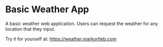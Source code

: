 # Basic Weather App

A basic weather web application. Users can request the weather for any location that they input.

Try it for yourself at: https://weather.markortleb.com

